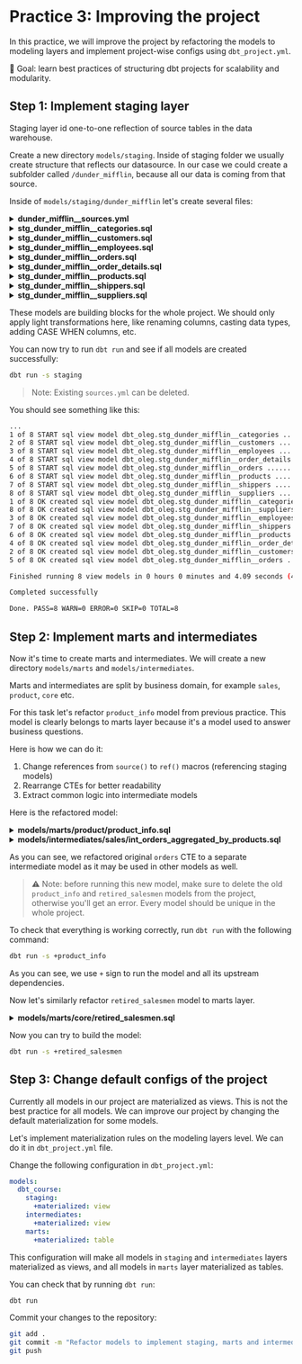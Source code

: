 # Practice 3: Improving the project

In this practice, we will improve the project by refactoring the models to modeling layers and implement project-wise configs using `dbt_project.yml`.

🎯 Goal: learn best practices of structuring dbt projects for scalability and modularity.

## Step 1: Implement staging layer

Staging layer id one-to-one reflection of source tables in the data warehouse.

Create a new directory `models/staging`. Inside of staging folder we usually create structure that reflects our datasource. In our case we could create a subfolder called `/dunder_mifflin`, because all our data is coming from that source.

Inside of `models/staging/dunder_mifflin` let's create several files:


<details>
<summary><b>dunder_mifflin__sources.yml</b></summary>

> This is the same file as in the previous practice. You can just copy existing file from the previous practice.

</details>

<details>
<summary><b>stg_dunder_mifflin__categories.sql</b></summary>

```sql
with source as (
    select * from {{ source('dunder_mifflin', 'categories') }}
),

renamed as (
    select
        category_id,
        category_name,
        description as category_description,
        picture
    from source
)

select * from renamed
```
</details>


<details>
<summary><b>stg_dunder_mifflin__customers.sql</b></summary>

```sql
with source as (
    select * from {{ source('dunder_mifflin', 'customers') }}
),

renamed as (
    select
        customer_id,
        customer_code,
        company_name,
        contact_name,
        contact_title,
        address,
        city,
        region,
        postal_code,
        country,
        phone,
        fax
    from source
)

select * from renamed
```
</details>


<details>
<summary><b>stg_dunder_mifflin__employees.sql</b></summary>

```sql
with source as (
    select * from {{ source('dunder_mifflin', 'employees') }}
),

renamed as (
    select
        employee_id,
        first_name || ' ' || last_name as full_name,
        first_name,
        last_name,
        middle_name,
        title,
        title_of_courtesy,
        birth_date,
        hire_date,
        termination_date,
        rehire_date,
        address,
        city,
        region,
        postal_code,
        country,
        home_phone,
        extension,
        notes,
        reports_to,
        photo_path,
        employee_status_id
    from source
)

select * from renamed
```
</details>


<details>
<summary><b>stg_dunder_mifflin__orders.sql</b></summary>

```sql
with source as (
    select * from {{ source('dunder_mifflin', 'orders') }}
),

renamed as (
    select
        order_id,
        customer_id,
        employee_id,
        order_date,
        required_date,
        shipped_date,
        ship_via as shipper_id,
        freight,
        ship_name,
        ship_address,
        ship_city,
        ship_region,
        ship_postal_code,
        ship_country
    from source
)

select * from renamed
```
</details>


<details>
<summary><b>stg_dunder_mifflin__order_details.sql</b></summary>

```sql
with source as (
    select * from {{ source('dunder_mifflin', 'order_details') }}
),

renamed as (
    select
        order_id,
        product_id,
        unit_price,
        quantity,
        discount,
        line_total as total_price
    from source
)

select * from renamed
```
</details>


<details>
<summary><b>stg_dunder_mifflin__products.sql</b></summary>

```sql
with source as (
    select * from {{ source('dunder_mifflin', 'products') }}
),

renamed as (
    select
        product_id,
        product_name,
        product_description,
        supplier_id,
        category_id,
        quantity_per_unit,
        unit_price,
        units_in_stock,
        units_on_order,
        reorder_level,
        discontinued
    from source
)

select * from renamed
```
</details>


<details>
<summary><b>stg_dunder_mifflin__shippers.sql</b></summary>

```sql
with source as (
    select * from {{ source('dunder_mifflin', 'shippers') }}
),

renamed as (
    select
        shipper_id,
        company_name,
        phone
    from source
)

select * from renamed
```
</details>


<details>
<summary><b>stg_dunder_mifflin__suppliers.sql</b></summary>

```sql
with source as (
    select * from {{ source('dunder_mifflin', 'suppliers') }}
),

renamed as (
    select
        supplier_id,
        company_name,
        contact_name,
        contact_title,
        address,
        city,
        region,
        postal_code,
        country,
        phone,
        fax
    from source
)

select * from renamed
```
</details>

These models are building blocks for the whole project. We should only apply light transformations here, like renaming columns, casting data types, adding CASE WHEN columns, etc.

You can now try to run `dbt run` and see if all models are created successfully:

```bash
dbt run -s staging
```

> Note: Existing `sources.yml` can be deleted.

You should see something like this:
```bash
...
1 of 8 START sql view model dbt_oleg.stg_dunder_mifflin__categories ............ [RUN]
2 of 8 START sql view model dbt_oleg.stg_dunder_mifflin__customers ............. [RUN]
3 of 8 START sql view model dbt_oleg.stg_dunder_mifflin__employees ............. [RUN]
4 of 8 START sql view model dbt_oleg.stg_dunder_mifflin__order_details ......... [RUN]
5 of 8 START sql view model dbt_oleg.stg_dunder_mifflin__orders ................ [RUN]
6 of 8 START sql view model dbt_oleg.stg_dunder_mifflin__products .............. [RUN]
7 of 8 START sql view model dbt_oleg.stg_dunder_mifflin__shippers .............. [RUN]
8 of 8 START sql view model dbt_oleg.stg_dunder_mifflin__suppliers ............. [RUN]
1 of 8 OK created sql view model dbt_oleg.stg_dunder_mifflin__categories ....... [SUCCESS 1 in 0.60s]
8 of 8 OK created sql view model dbt_oleg.stg_dunder_mifflin__suppliers ........ [SUCCESS 1 in 0.98s]
3 of 8 OK created sql view model dbt_oleg.stg_dunder_mifflin__employees ........ [SUCCESS 1 in 1.00s]
7 of 8 OK created sql view model dbt_oleg.stg_dunder_mifflin__shippers ......... [SUCCESS 1 in 1.01s]
6 of 8 OK created sql view model dbt_oleg.stg_dunder_mifflin__products ......... [SUCCESS 1 in 1.05s]
4 of 8 OK created sql view model dbt_oleg.stg_dunder_mifflin__order_details .... [SUCCESS 1 in 1.05s]
2 of 8 OK created sql view model dbt_oleg.stg_dunder_mifflin__customers ........ [SUCCESS 1 in 1.08s]
5 of 8 OK created sql view model dbt_oleg.stg_dunder_mifflin__orders ........... [SUCCESS 1 in 1.09s]

Finished running 8 view models in 0 hours 0 minutes and 4.09 seconds (4.09s).

Completed successfully

Done. PASS=8 WARN=0 ERROR=0 SKIP=0 TOTAL=8
```

## Step 2: Implement marts and intermediates

Now it's time to create marts and intermediates. We will create a new directory `models/marts` and `models/intermediates`.

Marts and intermediates are split by business domain, for example `sales`, `product`, `core` etc.

For this task let's refactor `product_info` model from previous practice. This model is clearly belongs to marts layer because it's a model used to answer business questions.

Here is how we can do it:

1. Change references from `source()` to `ref()` macros (referencing staging models)
2. Rearrange CTEs for better readability
3. Extract common logic into intermediate models

Here is the refactored model:

<details>
<summary><b>models/marts/product/product_info.sql</b></summary>

```sql
with 

-- Import CTEs

stg_products as (
    select * from {{ ref('stg_dunder_mifflin__products') }}
),

stg_categories as (
  select
      category_id,
      category_name
  from {{ ref('stg_dunder_mifflin__categories') }}
),

stg_suppliers as (
  select
      supplier_id,
      company_name
  from {{ ref('stg_dunder_mifflin__suppliers') }}
),

-- Logic CTEs

orders_aggregated_by_products as (
  select
      product_id,
      times_ordered,
      gross_sales
  from {{ ref('int_orders_aggregated_by_products') }}
),

final as (
    select
      stg_products.product_id,
      stg_products.product_name,
      stg_categories.category_name,
      stg_suppliers.company_name as supplier_name,
      stg_products.units_in_stock,
      stg_products.units_on_order,
      stg_products.discontinued,
      orders_aggregated_by_products.times_ordered,
      orders_aggregated_by_products.gross_sales
    from stg_products
    left join orders_aggregated_by_products 
        on orders_aggregated_by_products.product_id = stg_products.product_id
    left join stg_categories 
        on stg_categories.category_id = stg_products.category_id
    left join stg_suppliers 
        on stg_suppliers.supplier_id = stg_products.supplier_id
)

select * from final
```
</details>

<details>
<summary><b>models/intermediates/sales/int_orders_aggregated_by_products.sql</b></summary>

```sql
with stg_order_details as (
    select * from {{ ref('stg_dunder_mifflin__order_details') }}
),

final as (
    select
        product_id,
        count(order_id) as times_ordered,
        sum(total_price) as gross_sales
    from stg_order_details
    group by all
)

select * from final
```
</details>

As you can see, we refactored original `orders` CTE to a separate intermediate model as it may be used in other models as well.

> ⚠️ Note: before running this new model, make sure to delete the old `product_info` and `retired_salesmen` models from the project, otherwise you'll get an error. Every model should be unique in the whole project.


To check that everything is working correctly, run `dbt run` with the following command:

```bash
dbt run -s +product_info
```

As you can see, we use `+` sign to run the model and all its upstream dependencies.

Now let's similarly refactor `retired_salesmen` model to marts layer.

<details>
<summary><b>models/marts/core/retired_salesmen.sql</b></summary>

```sql
with

-- Import CTEs

stg_employees as (
    select * from {{ ref('stg_dunder_mifflin__employees') }}
),

stg_orders as (
    select * from {{ ref('stg_dunder_mifflin__orders') }}
),

stg_customers as (
    select * from {{ ref('stg_dunder_mifflin__customers') }}
),

seed_employee_status as (
    select * from {{ ref('employee_status') }}
),

-- Logic CTEs

last_customers_per_employee as (
    select 
        employee_id, 
        customer_id,    
    from stg_orders
    qualify dense_rank() over(partition by employee_id order by order_date desc, order_id) <= 5
),

final as (
    select
        last_customers_per_employee.employee_id,
        stg_employees.first_name || ' ' || stg_employees.last_name as employee_full_name,
        last_customers_per_employee.customer_id,
        stg_customers.company_name,
        seed_employee_status.status_name
    from last_customers_per_employee
    left join stg_employees 
        on stg_employees.employee_id = last_customers_per_employee.employee_id
    left join seed_employee_status 
        on seed_employee_status.status_id = stg_employees.employee_status_id
    left join stg_customers
        on stg_customers.customer_id = last_customers_per_employee.customer_id
    where seed_employee_status.status_name in ('Suspended', 'Terminated', 'Retired')
)

select * from final
```
</details>

Now you can try to build the model:

```bash
dbt run -s +retired_salesmen
```

## Step 3: Change default configs of the project

Currently all models in our project are materialized as views. This is not the best practice for all models. We can improve our project by changing the default materialization for some models.

Let's implement materialization rules on the modeling layers level. We can do it in `dbt_project.yml` file.

Change the following configuration in `dbt_project.yml`:

```yaml
models:
  dbt_course:
    staging:
      +materialized: view
    intermediates:
      +materialized: view
    marts:
      +materialized: table
```

This configuration will make all models in `staging` and `intermediates` layers materialized as views, and all models in `marts` layer materialized as tables.

You can check that by running `dbt run`:

```bash
dbt run
```

Commit your changes to the repository:

```bash
git add .
git commit -m "Refactor models to implement staging, marts and intermediates layers"
git push
```
